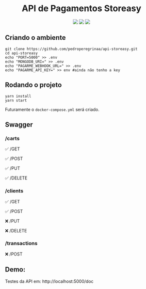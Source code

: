 <center><h1>API de Pagamentos Storeasy</h1></center>

<p align="center">
    <img src="https://img.shields.io/badge/node.js-6DA55F?style=for-the-badge&logo=node.js&logoColor=white&color=#2C682C"/>
    <img src="https://img.shields.io/badge/mongodb-6DA55F?style=for-the-badge&logo=mongodb&logoColor=white&color=#023430"/>
    <img src="https://img.shields.io/badge/swagger-6DA55F?style=for-the-badge&logo=swagger&logoColor=white&color=#62A03F"/>
</p>

## Criando o ambiente

    git clone https://github.com/pedroperegrinaa/api-storeasy.git
    cd api-storeasy
    echo "PORT=5000" >> .env
    echo "MONGODB_URI=" >> .env
    echo "PAGARME_WEBHOOK_URL=" >> .env
    echo "PAGARME_API_KEY=" >> env #ainda não tenho a key

## Rodando o projeto

    yarn install
    yarn start

Futuramente o `docker-compose.yml` será criado.

## Swagger

<!-- ```diff

@@ /carts @@

+ /GET
+ /POST
- /PUT
- /DELETE

@@ /transactions @@

- /POST

@@ /postbacks @@

- /PAGARME
``` -->

### /carts

✅ /GET

✅ /POST

✅ /PUT

✅ /DELETE

### /clients

✅ /GET

✅ /POST

❌ /PUT

❌ /DELETE

### /transactions

❌ /POST

## Demo:

Testes da API em: http://localhost:5000/doc
